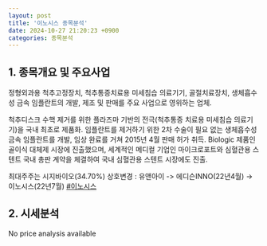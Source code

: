 ```yaml
---
layout: post
title: '이노시스 종목분석'
date: 2024-10-27 21:20:23 +0900
categories: 종목분석
---
```


## 1. 종목개요 및 주요사업

정형외과용 척추고정장치, 척추통증치료용 미세침습 의료기기, 골절치료장치, 생체흡수성 금속 임플란트의 개발, 제조 및 판매를 주요 사업으로 영위하는 업체. 

척추디스크 수핵 제거를 위한 플라즈마 기반의 전극(척추통증 치료용 미세침습 의료기기)을 국내 최초로 제품화. 임플란트를 제거하기 위한 2차 수술이 필요 없는 생체흡수성 금속 임플란트를 개발, 임상 완료를 거쳐 2015년 4월 판매 허가 취득. Biologic 제품인 골이식 대체제 시장에 진출했으며, 세계적인 메디컬 기업인 마이크로포트와 심혈관용 스텐트 국내 총판 계약을 체결하여 국내 심혈관용 스텐트 시장에도 진출.

최대주주는 시지바이오(34.70%) 상호변경 : 유앤아이 -> 에디슨INNO(22년4월) -> 이노시스(22년7월)
[#이노시스](#)

## 2. 시세분석

No price analysis available

